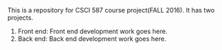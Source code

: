 This is a repository for CSCI 587 course project(FALL 2016). It has two projects.
1. Front end: Front end development work goes here.
2. Back end: Back end development work goes here.
